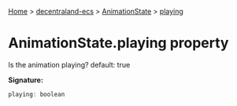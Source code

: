 [Home](./index) &gt; [decentraland-ecs](./decentraland-ecs.md) &gt; [AnimationState](./decentraland-ecs.animationstate.md) &gt; [playing](./decentraland-ecs.animationstate.playing.md)

# AnimationState.playing property

Is the animation playing? default: true

**Signature:**
```javascript
playing: boolean
```
